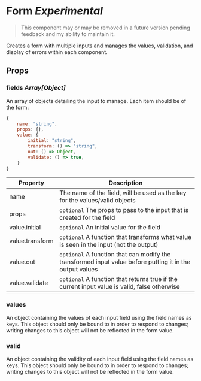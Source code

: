 # Form _Experimental_
> This component may or may be removed in a future version pending feedback and
> my ability to maintain it.

Creates a form with multiple inputs and manages the values, validation, and
display of errors within each component.

## Props

### fields _Array[Object]_
An array of objects detailing the input to manage. Each item should be of the
form:
```js
{
    name: "string",
    props: {},
    value: {
        initial: "string",
        transform: () => "string",
        out: () => Object,
        validate: () => true,
    }
}
```

| Property | Description |
| --- | --- |
| name | The name of the field, will be used as the key for the values/valid objects |
| props | `optional` The props to pass to the input that is created for the field |
| value.initial | `optional` An initial value for the field |
| value.transform | `optional` A function that transforms what value is seen in the input (not the output) |
| value.out | `optional` A function that can modify the transformed input value before putting it in the output values |
| value.validate | `optional` A function that returns true if the current input value is valid, false otherwise |

### values
An object containing the values of each input field using the field names as
keys. This object should only be bound to in order to respond to changes;
writing changes to this object will not be reflected in the form value.

### valid
An object containing the validity of each input field using the field names as
keys. This object should only be bound to in order to respond to changes;
writing changes to this object will not be reflected in the form value.
